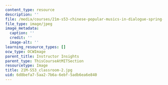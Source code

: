 ```yaml
---
content_type: resource
description: ''
file: /media/courses/21m-s53-chinese-popular-musics-in-dialogue-spring-2014/6d8befa75aa27b6a6ebf5adb6ea6e840_21M-S53_classroom-2.jpg
file_type: image/jpeg
image_metadata:
  caption: ''
  credit: ''
  image-alt: ''
learning_resource_types: []
ocw_type: OCWImage
parent_title: Instructor Insights
parent_type: ThisCourseAtMITSection
resourcetype: Image
title: 21M-S53_classroom-2.jpg
uid: 6d8befa7-5aa2-7b6a-6ebf-5adb6ea6e840
---
```

